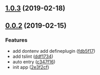 ## [1.0.3](https://git.tutorabc.com/fe/tutorabc/landingpage/compare/v0.0.2...v1.0.3) (2019-02-18)



## [0.0.2](https://git.tutorabc.com/fe/tutorabc/landingpage/compare/v0.0.1...v0.0.2) (2019-02-15)


### Features

* add dontenv add defineplugin ([fdb5f17](https://git.tutorabc.com/fe/tutorabc/landingpage/commits/fdb5f17))
* add tslint ([ddf1734](https://git.tutorabc.com/fe/tutorabc/landingpage/commits/ddf1734))
* auto entry ([c347f16](https://git.tutorabc.com/fe/tutorabc/landingpage/commits/c347f16))
* init app ([2e3f2cf](https://git.tutorabc.com/fe/tutorabc/landingpage/commits/2e3f2cf))




